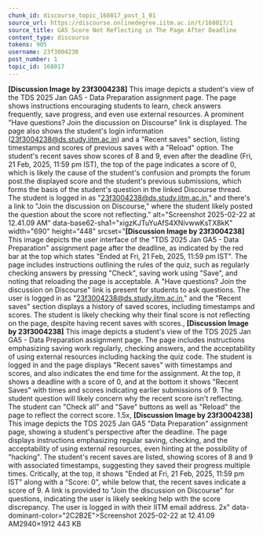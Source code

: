 ```yaml
---
chunk_id: discourse_topic_168017_post_1_01
source_url: https://discourse.onlinedegree.iitm.ac.in/t/168017/1
source_title: GA5 Score Not Reflecting in The Page After Deadline
content_type: discourse
tokens: 905
username: 23f3004238
post_number: 1
topic_id: 168017
---
```


**[Discussion Image by 23f3004238]** This image depicts a student's view of the TDS 2025 Jan GA5 - Data Preparation assignment page. The page shows instructions encouraging students to learn, check answers frequently, save progress, and even use external resources. A prominent "Have questions? Join the discussion on Discourse" link is displayed. The page also shows the student's login information (23f3004238@ds.study.iitm.ac.in) and a "Recent saves" section, listing timestamps and scores of previous saves with a "Reload" option. The student's recent saves show scores of 8 and 9, even after the deadline (Fri, 21 Feb, 2025, 11:59 pm IST), the top of the page indicates a score of 0, which is likely the cause of the student's confusion and prompts the forum post.the displayed score and the student's previous submissions, which forms the basis of the student's question in the linked Discourse thread. The student is logged in as "23f3004238@ds.study.iitm.ac.in," and there's a link to "Join the discussion on Discourse," where the student likely posted the question about the score not reflecting." alt="Screenshot 2025-02-22 at 12.41.09 AM" data-base62-sha1="xigzKJTuYuAfS4XNivwwKsTX8kK" width="690" height="448" srcset="**[Discussion Image by 23f3004238]** This image depicts the user interface of the "TDS 2025 Jan GA5 - Data Preparation" assignment page after the deadline, as indicated by the red bar at the top which states "Ended at Fri, 21 Feb, 2025, 11:59 pm IST". The page includes instructions outlining the rules of the quiz, such as regularly checking answers by pressing "Check", saving work using "Save", and noting that reloading the page is acceptable. A "Have questions? Join the discussion on Discourse" link is present for students to ask questions. The user is logged in as "23f3004238@ds.study.iitm.ac.in," and the "Recent saves" section displays a history of saved scores, including timestamps and scores. The student is likely checking why their final score is not reflecting on the page, despite having recent saves with scores., **[Discussion Image by 23f3004238]** This image depicts a student's view of the TDS 2025 Jan GA5 - Data Preparation assignment page. The page includes instructions emphasizing saving work regularly, checking answers, and the acceptability of using external resources including hacking the quiz code. The student is logged in and the page displays "Recent saves" with timestamps and scores, and also indicates the end time for the assignment. At the top, it shows a deadline with a score of 0, and at the bottom it shows "Recent Saves" with times and scores indicating earlier submissions of 9. The student question will likely concern why the recent score isn't reflecting. The student can "Check all" and "Save" buttons as well as "Reload" the page to reflect the correct score. 1.5x, **[Discussion Image by 23f3004238]** This image depicts the TDS 2025 Jan GA5 "Data Preparation" assignment page, showing a student's perspective after the deadline. The page displays instructions emphasizing regular saving, checking, and the acceptability of using external resources, even hinting at the possibility of "hacking". The student's recent saves are listed, showing scores of 8 and 9 with associated timestamps, suggesting they saved their progress multiple times. Critically, at the top, it shows "Ended at Fri, 21 Feb, 2025, 11:59 pm IST" along with a "Score: 0", while below that, the recent saves indicate a score of 9. A link is provided to "Join the discussion on Discourse" for questions, indicating the user is likely seeking help with the score discrepancy. The user is logged in with their IITM email address. 2x" data-dominant-color="2C2B2E">Screenshot 2025-02-22 at 12.41.09 AM2940×1912 443 KB
